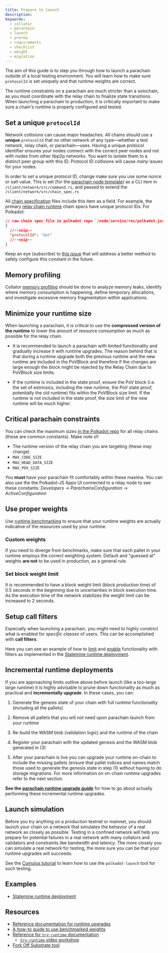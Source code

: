 ```yaml
---
title: Prepare to launch
description:
keywords:
  - collator
  - parachain
  - launch
  - prereq
  - requirements
  - checklist
  - weight
  - migration
---
```


The aim of this guide is to step you through how to launch a parachain outside of a local testing environment.
You will learn how to make sure `protocolId` is set uniquely and that runtime weights are correct.

The runtime constraints on a parachain are much stricter than a solochain, as you must coordinate with the relay chain to finalize state transitions. When launching a parachain to production, it is critically important to make sure a chain's runtime is properly configured and tested.

## Set a unique `protocolId`

Network collisions can cause major headaches.
_All_ chains should use a **unique** `protocolId` that no other network of any type—whether a test network, relay chain, or parachain—uses.
Having a unique protocol identifier ensures your nodes connect with the correct peer
nodes and not with nodes from other libp2p networks.
You want to isolate them to a distinct peer group with this ID.
Protocol ID collisions will cause _many_ issues for your nodes.

In order to set a unique protocol ID, change make sure you use some nonce or salt value. This is set
(for the [parachain node template](https://github.com/substrate-developer-hub/substrate-parachain-template/))
as a CLI item in `/client/network/src/command.rs`, and passed to extend the `/client/network/src/chain_spec.rs`

All [chain specification](/main-docs/build/chain-spec/) files include this item as a field.
For example, the primary [relay chain runtime](https://github.com/paritytech/polkadot/tree/master/node/service/res) chain specs have unique protocol IDs.
For Polkadot:

```json
// raw chain spec file in polkadot repo `/node/service/res/polkadot.json`
{
  //--snip--
  "protocolId": "dot"
  //--snip--
}
```

Keep an eye (subscribe)
to [this issue](https://github.com/paritytech/substrate/issues/7746)
that will address a better method to safely configure this constant in the future.

## Memory profiling

Collator [memory profiling](/reference/command-line-tools/memory-profiler) should be done to analyze memory leaks, identify where memory consumption is happening, define temporary allocations, and investigate excessive memory fragmentation within applications.

## Minimize your runtime size

When launching a parachain, it is critical to use the **compressed version of the runtime** to lower
the amount of resource consumption as much as possible for the relay chain.

- It is recommended to launch a parachain with limited functionality and gradually increase it with
  runtime upgrades. The reason behind that is that during a runtime upgrade both the previous runtime
  and the new runtime are included in the PoVBlock and therefore if the changes are large enough the
  block might be rejected by the Relay Chain due to PoVBlock size limits.

- If the runtime is included in the state proof, ensure the PoV block (i.e. the set of extrinsics,
  including the new runtime, the PoV state proof, potentially the old runtime) fits within the
  PoVBlock size limit. If the runtime is not included in the state proof, the size limit of the new
  runtime will be much higher.

## Critical parachain constraints

You can check the maximum sizes [in the Polkadot repo](https://github.com/paritytech/polkadot/blob/master/primitives/src/v1/mod.rs#L247-L253) for all relay chains (these are common constants).
Make note of:

- The runtime version of the relay chain you are targeting (these _may_ change)
- `MAX_CODE_SIZE`
- `MAX_HEAD_DATA_SIZE`
- `MAX_POV_SIZE`

You **must** have your parachain fit comfortably within these maxima.
You can also use the the Polkadot-JS Apps UI connected to a relay node to see these
constants: _Developers_ -> _ParachainsConfiguration_ -> _ActiveConfiguration_

## Use proper weights

Use [runtime benchmarking](/main-docs/test/benchmark) to ensure that your runtime weights are
actually indicative of the resources used by your runtime.

### Custom weights

If you need to diverge from benchmarks, make sure that each pallet in your runtime employs the
correct weighting system. Default and "guessed at" weights **are not** to be used in production, as
a general rule.

### Set block weight limit

It is recommended to have a block weight limit (block production time) of 0.5 seconds in the
beginning due to uncertainties in block execution time. As the execution time of the network
stabilizes the weight limit can be increased to 2 seconds.

## Setup call filters

Especially when launching a parachain, you might need to highly constrict what is enabled for
_specific classes_ of users. This can be accomplished with **call filters**.

Here you can see an example of how to [limit](https://github.com/paritytech/cumulus/blob/59cdbb6a56b1c49009413d66ba2232494563b57c/polkadot-parachains/statemine/src/lib.rs#L148) and [enable](https://github.com/paritytech/cumulus/pull/476/files#diff-09b95657e9aa1b646722afa7944a00ddc2541e8753254a86180b338d3376f93eL151) functionality with filters as implemented in the [Statemine runtime deployment](https://github.com/paritytech/cumulus/pull/476).

## Incremental runtime deployments

If you are approaching limits outline above before launch (like a too-large large runtime) it is
highly advisable to prune down functionality as much as practical and **incrementally upgrade**.
In these cases, you can:

1. Generate the genesis state of your chain with full runtime functionality (including all the pallets)

2. Remove all pallets that you will not need upon parachain launch from your runtime

3. Re-build the WASM blob (validation logic) and the runtime of the chain

4. Register your parachain with the updated genesis and the WASM blob generated in (3)

5. After your parachain is live you can upgrade your runtime on-chain to include the missing pallets
   (ensure that pallet indices and names match those used to generate the genesis state in step (1)
   without having to do storage migrations. For more information on on-chain runtime upgrades refer to
   the next section.

**See the [parachain runtime upgrade guide](/reference/how-to-guides/parachains/runtime-upgrade)** for how
to go about actually performing these incremental runtime upgrades.

## Launch simulation

Before you try anything on a production testnet or mainnet, you should launch your chain on a network that simulates the behavior of a real network as closely as possible.
Testing in a confined network will help you prepare for potential failures in a real network with many collators and validators and constraints like bandwidth and latency.
The more closely you can simulate a real network for testing, the more sure you can be that your runtime upgrades will succeeds.

See the [Cumulus tutorial](/tutorials/connect-other-chains/relay-chain/) to learn how to use the `polkadot-launch` tool for such testing.

## Examples

- [Statemine runtime deployment](https://github.com/paritytech/cumulus/pull/476)

## Resources

- [Reference documentation for runtime upgrades](/main-docs/build/upgrade)
- [A how-to guide to use benchmarked weights](/reference/how-to-guides/weights/add-benchmarks)
- [Reference for `try-runtime` documentation](/reference/command-line-tools/try-runtime)
  - [`try-runtime` video workshop](https://www.crowdcast.io/e/substrate-seminar/41)
- [Fork Off Substrate tool](https://github.com/maxsam4/fork-off-substrate)
